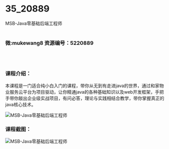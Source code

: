 # 35_20889
MSB-Java零基础后端工程师
<br/></br>
<h3>微:mukewang8 资源编号：5220889</h3>
<br/></br>
<h3>课程介绍：</h3>
<p>本课程是一门适合纯小白入门的课程，带你从无到有走进java的世界，通过和家物业服务云平台为项目驱动，让你精通java的各种基础知识以及web开发框架，手把手带你敲出企业级实战项目，有问必答，理论与实践相结合教学，带你掌握真正的java核心技术。</p>
<p><img src="https://www.ko996.com/wp-content/uploads/img/2021/08/1-67-300x143.png" alt="MSB-Java零基础后端工程师"></p>
<div class="info-desc">
<h3>课程截图：</h3>
<p><img src="https://www.ko996.com/wp-content/uploads/img/2021/04/2-74.png" alt="MSB-Java零基础后端工程师"></p>


			
</div>
